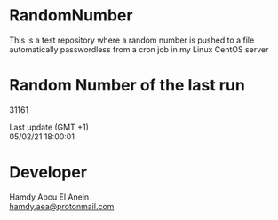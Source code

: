 # RandomNumber    
This is a test repository where a random number is pushed to a file automatically passwordless from a cron job in my Linux CentOS server    
# Random Number of the last run   
31161
      
Last update (GMT +1)    
05/02/21 18:00:01
# Developer    
Hamdy Abou El Anein   
hamdy.aea@protonmail.com
